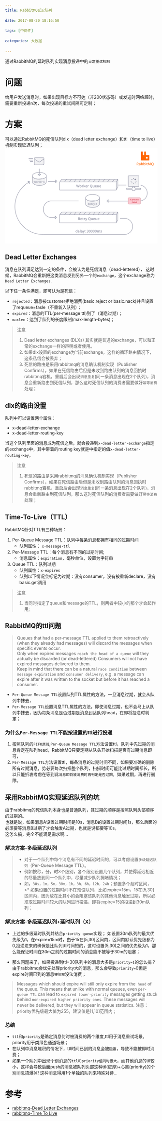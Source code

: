 ```yaml
---
title: RabbitMQ延迟队列

date: 2017-08-20 18:16:50

tags: [中间件]

categories: 大数据

---
```

通过RabbitMQ的延时队列实现消息投递中的`异常重试机制`

<!-- more --> 
# 问题
给用户发送消息时，如果出现目标方不可达（非200状态码）或发送时网络超时，需要重新投递n次，每次投递的重试间隔可定制；

# 方案
可以通过RabbitMQ的死信队列dlx（dead letter exchange）和ttl（time to live）机制实现延迟队列；
![rabbit延时队列](https://raw.githubusercontent.com/geosmart/geosmart.io/master/blog/img/延时队列.png)
## Dead Letter Exchanges
消息在队列满足达到一定的条件，会被认为是死信消息（dead-lettered），
这时候，RabbitMQ会重新把这类消息发到另外一个的`exchange`，这个exchange称为`Dead Letter Exchanges`.

以下任一条件满足，即可认为是死信：
* `rejected`：消息被customer拒绝消费(basic.reject or basic.nack)并且设置了requeue=fasle（不重新入队列）；
* `expired`：消息的TTL(per-message ttl)到了（消息过期）；
* `maxlen`：达到了队列的长度限制(max-length-bytes)；

>注意
>1. Dead letter exchanges (DLXs) 其实就是普通的exchange，可以和正常的exchange一样的声明或者使用。
>2. 如果dlx设置的exchange为当前exchange，这样的循环路由情况下，这条私信会被丢弃；
>3. 死信的路由是采用rabbitmq的消息确认机制实现（Publisher Confirms），如果在死信路由后但是未收到路由队列的消息回执时rabbitmq宕机，重启后会出现`消息重复`(同一条消息出现在2个队列)，消息会重新路由到死信队列，那么这时死信队列的消费者需要做好`幂等消费`处理；

## dlx的路由设置
队列中可以设置两个属性：
* x-dead-letter-exchange
* x-dead-letter-routing-key

当这个队列里面的消息成为死信之后，就会投递到`x-dead-letter-exchange`指定的exchange中，其中带着的routing key就是中指定的值`x-dead-letter-routing-key`。

>注意
>1. 死信的路由是采用rabbitmq的消息确认机制实现（Publisher Confirms），如果在死信路由后但是未收到路由队列的消息回执时rabbitmq宕机，重启后会出现`消息重复`(同一条消息出现在2个队列)，消息会重新路由到死信队列，那么这时死信队列的消费者需要做好`幂等消费`处理；

## Time-To-Live（TTL）
RabbitMQ针对TTL有三种场景：
1. Per-Queue Message TTL：队列中每条消息都拥有相同的过期时间
    * 队列属性： `x-message-ttl `
2. Per-Message TTL：每个消息有不同的过期时间;
    * 消息属性：`expiration`，毫秒单位，设置为字符串
3. Queue TTL：队列过期
    * 队列属性：` x-expires `
    * 队列以下情况会标记为过期：没有consumer，没有被重新declare，没有basic.get调用

>注意 
>1. 当同时指定了queue和message的TTL，则两者中较小的那个才会起作用;

## RabbitMQ的ttl问题
>Queues that had a per-message TTL applied to them retroactively (when they already had messages) will discard the messages when specific events occur.  
> Only when expired messages `reach the head of a queue` will they actually be discarded (or dead-lettered) Consumers will not have expired messages delivered to them.   
>Keep in mind that there can be a natural `race condition` between `message expiration` and `consumer delivery`, e.g. a message can expire after it was written to the socket but before it has reached a consumer.  
 
* `Per-Queue Message TTL`设置队列TTL属性的方法，一旦消息过期，就会从队列中抹去， 
* `Per-Message TTL`设置消息TTL属性的方法，即使消息过期，也不会马上从队列中抹去，因为每条消息是否过期是消息到达队列head，在即将投递时判定；

### 为什么`Per-Message TTL`不能按设置的ttl进行投递
1. 按照队列的`FIFO原则`,`Per-Queue Message TTL`方法设置ttl，队列中先过期的消息肯定在队列head，RabbitMQ只要定期从队头开始扫描是否有过期消息即可，
2. `Per-Message TTL`方法设置ttl，每条消息的过期时间不同，如果要准确的删除所有过期消息，势必要每次扫描整个队列，扫描时间可能比过期时间都长，所以只能折衷考虑在等到此`消息即将被消费时再判定是否过期`，如果过期，再进行删除。
 
 ## 采用RabbitMQ实现延迟队列的坑
由于rabbitmq的死信队列本身也是普通队列，其过期的顺序是按照队列头部顺序的过期的。   
也就是说，如果消息A设置过期时间是10s，消息B的设置过期时间1s，那么后面的必须要等消息B过期了才会触发A过期，也就是说都要等10s，  
这怎么搞，完全不能满足需求啊...

### 解决方案-多级延迟队列
>* 对于一个队列中每个消息有不同的延迟时间的，可以考虑设置`多级延迟队列`（Per-Queue Message TTL）。
>* 例如按秒，分，时3个级别，各个级别设置几个队列，并使得延迟相近的尽量放到同一个队列中，尽量减少队列拥堵情况；  
>* 如，`30s，1m，5m，30m，1h，3h，6h，12h，24h`；预置多个超时区间，
    >* 如果设置的过期时间不在预设队列，比如expire=15m，15在[5,30]区间内，因为放在比其小的会阻塞该队列的其他消息触发过期，所以必须取过期时间较大的队列进行投递，即将expire=15的投递到30m队列；

### 解决方案-多级延迟队列+延时队列（X）
* 上述的多级延时队列并结合`priority queue`实现； 
如设置30m队列的最大优先级为1，在expire=15m时，由于15在[5,30]区间内，区间内默认优先级都为0,投递进来的确保是比队列ttl时间短的，这时设置(5,30)之间的优先级为1，那么能保证时间在30m之前的过期时间的消息能不被等于30m的阻塞；  

* 那么问题来了，如果投递到ttl=30队列中的消息大多是`priority=1`的怎么搞？
由于rabbitmq会优先处理priority大的消息，那么会导致`priority=`0但是expire时间已到的消息`被阻塞`没法消费；

> Messages which should expire will still only expire from the` head` of the queue. 
> This means that unlike with normal queues, even `per-queue TTL` can lead to `expired lower-priority` messages getting stuck behind `non-expired higher priority ones`. These messages will never be delivered, but they will appear in queue statistics.
>注意：priority优先级最大值为255，建议值是[1,10]范围内；

### 总结
* `ttl`和`priority`是确定消息何时被消费的两个维度,ttl用于消息重试场景，priority用于类绿色通道场景；
* 在队列中消息堆积的情况下，ttl时间已到的消息会被`阻塞`，导致不能被即时消费；
* 如果一个队列中出现个别消息的`ttl和priority值同时很大`，而其他消息的ttl较小，这样会导致后面push的消息被队列头部这种ttl(皮厚)+心黑(priority)的个别消息搞爆掉! 这种消息得用1个单独的队列来特殊对待...

# 参考
* [rabbitmq-Dead Letter Exchanges](https://www.rabbitmq.com/dlx.html)
* [rabbitmq-Time To Live](https://www.rabbitmq.com/ttl.html)
